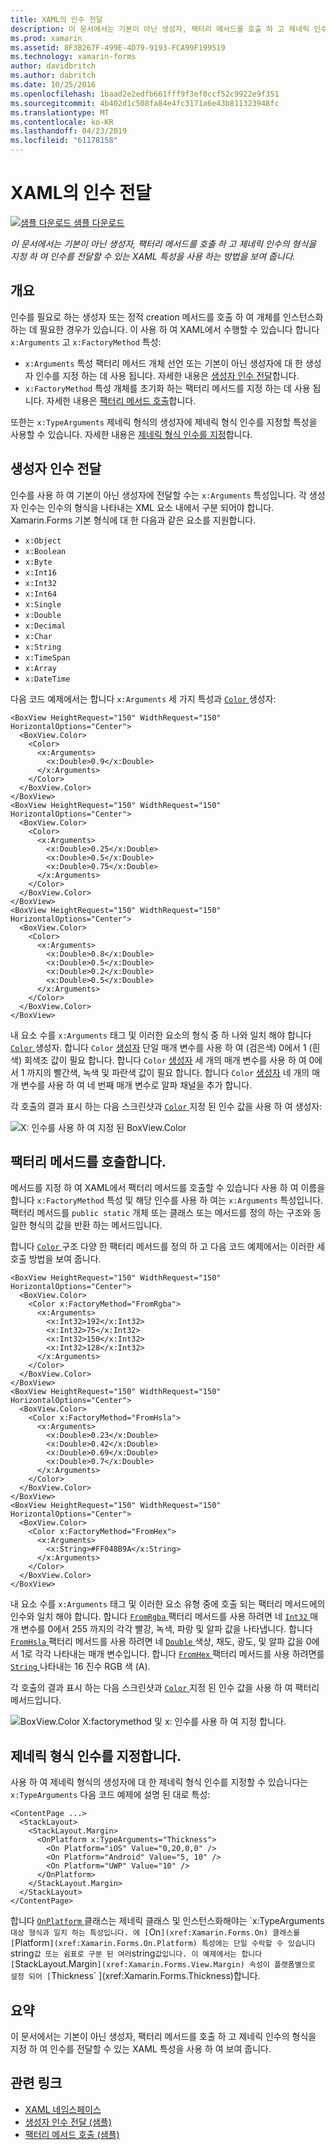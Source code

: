 ```yaml
---
title: XAML의 인수 전달
description: 이 문서에서는 기본이 아닌 생성자, 팩터리 메서드를 호출 하 고 제네릭 인수의 형식을 지정 하 여 인수를 전달할 수 있는 XAML 특성을 사용 하는 방법을 보여 줍니다.
ms.prod: xamarin
ms.assetid: 8F3B267F-499E-4D79-9193-FCA99F199519
ms.technology: xamarin-forms
author: davidbritch
ms.author: dabritch
ms.date: 10/25/2016
ms.openlocfilehash: 1baad2e2edfb661fff9f3ef0ccf52c9922e9f351
ms.sourcegitcommit: 4b402d1c508fa84e4fc3171a6e43b811323948fc
ms.translationtype: MT
ms.contentlocale: ko-KR
ms.lasthandoff: 04/23/2019
ms.locfileid: "61178158"
---
```

# <a name="passing-arguments-in-xaml"></a>XAML의 인수 전달

[![샘플 다운로드](~/media/shared/download.png) 샘플 다운로드](https://developer.xamarin.com/samples/xamarin-forms/xaml/passingconstructorarguments/)

_이 문서에서는 기본이 아닌 생성자, 팩터리 메서드를 호출 하 고 제네릭 인수의 형식을 지정 하 여 인수를 전달할 수 있는 XAML 특성을 사용 하는 방법을 보여 줍니다._

## <a name="overview"></a>개요

인수를 필요로 하는 생성자 또는 정적 creation 메서드를 호출 하 여 개체를 인스턴스화하는 데 필요한 경우가 있습니다. 이 사용 하 여 XAML에서 수행할 수 있습니다 합니다 `x:Arguments` 고 `x:FactoryMethod` 특성:

- `x:Arguments` 특성 팩터리 메서드 개체 선언 또는 기본이 아닌 생성자에 대 한 생성자 인수를 지정 하는 데 사용 됩니다. 자세한 내용은 [생성자 인수 전달](#constructor_arguments)합니다.
- `x:FactoryMethod` 특성 개체를 초기화 하는 팩터리 메서드를 지정 하는 데 사용 됩니다. 자세한 내용은 [팩터리 메서드 호출](#factory_methods)합니다.

또한는 `x:TypeArguments` 제네릭 형식의 생성자에 제네릭 형식 인수를 지정할 특성을 사용할 수 있습니다. 자세한 내용은 [제네릭 형식 인수를 지정](#generic_type_arguments)합니다.

<a name="constructor_arguments" />

## <a name="passing-constructor-arguments"></a>생성자 인수 전달

인수를 사용 하 여 기본이 아닌 생성자에 전달할 수는 `x:Arguments` 특성입니다. 각 생성자 인수는 인수의 형식을 나타내는 XML 요소 내에서 구분 되어야 합니다. Xamarin.Forms 기본 형식에 대 한 다음과 같은 요소를 지원합니다.

- `x:Object`
- `x:Boolean`
- `x:Byte`
- `x:Int16`
- `x:Int32`
- `x:Int64`
- `x:Single`
- `x:Double`
- `x:Decimal`
- `x:Char`
- `x:String`
- `x:TimeSpan`
- `x:Array`
- `x:DateTime`

다음 코드 예제에서는 합니다 `x:Arguments` 세 가지 특성과 [ `Color` ](xref:Xamarin.Forms.Color) 생성자:

```xaml
<BoxView HeightRequest="150" WidthRequest="150" HorizontalOptions="Center">
  <BoxView.Color>
    <Color>
      <x:Arguments>
        <x:Double>0.9</x:Double>
      </x:Arguments>
    </Color>
  </BoxView.Color>
</BoxView>
<BoxView HeightRequest="150" WidthRequest="150" HorizontalOptions="Center">
  <BoxView.Color>
    <Color>
      <x:Arguments>
        <x:Double>0.25</x:Double>
        <x:Double>0.5</x:Double>
        <x:Double>0.75</x:Double>
      </x:Arguments>
    </Color>
  </BoxView.Color>
</BoxView>
<BoxView HeightRequest="150" WidthRequest="150" HorizontalOptions="Center">
  <BoxView.Color>
    <Color>
      <x:Arguments>
        <x:Double>0.8</x:Double>
        <x:Double>0.5</x:Double>
        <x:Double>0.2</x:Double>
        <x:Double>0.5</x:Double>
      </x:Arguments>
    </Color>
  </BoxView.Color>
</BoxView>
```

내 요소 수를 `x:Arguments` 태그 및 이러한 요소의 형식 중 하 나와 일치 해야 합니다 [ `Color` ](xref:Xamarin.Forms.Color) 생성자. 합니다 `Color` [생성자](xref:Xamarin.Forms.Color.%23ctor(System.Double)) 단일 매개 변수를 사용 하 여 (검은색) 0에서 1 (흰색) 회색조 값이 필요 합니다. 합니다 `Color` [생성자](xref:Xamarin.Forms.Color.%23ctor(System.Double,System.Double,System.Double)) 세 개의 매개 변수를 사용 하 여 0에서 1 까지의 빨간색, 녹색 및 파란색 값이 필요 합니다. 합니다 `Color` [생성자](xref:Xamarin.Forms.Color.%23ctor(System.Double,System.Double,System.Double,System.Double)) 네 개의 매개 변수를 사용 하 여 네 번째 매개 변수로 알파 채널을 추가 합니다.

각 호출의 결과 표시 하는 다음 스크린샷과 [ `Color` ](xref:Xamarin.Forms.Color) 지정 된 인수 값을 사용 하 여 생성자:

![](passing-arguments-images/passing-arguments.png "X: 인수를 사용 하 여 지정 된 BoxView.Color")

<a name="factory_methods" />

## <a name="calling-factory-methods"></a>팩터리 메서드를 호출합니다.

메서드를 지정 하 여 XAML에서 팩터리 메서드를 호출할 수 있습니다 사용 하 여 이름을 합니다 `x:FactoryMethod` 특성 및 해당 인수를 사용 하 여는 `x:Arguments` 특성입니다. 팩터리 메서드를 `public static` 개체 또는 클래스 또는 메서드를 정의 하는 구조와 동일한 형식의 값을 반환 하는 메서드입니다.

합니다 [ `Color` ](xref:Xamarin.Forms.Color) 구조 다양 한 팩터리 메서드를 정의 하 고 다음 코드 예제에서는 이러한 세 호출 방법을 보여 줍니다.

```xaml
<BoxView HeightRequest="150" WidthRequest="150" HorizontalOptions="Center">
  <BoxView.Color>
    <Color x:FactoryMethod="FromRgba">
      <x:Arguments>
        <x:Int32>192</x:Int32>
        <x:Int32>75</x:Int32>
        <x:Int32>150</x:Int32>                        
        <x:Int32>128</x:Int32>
      </x:Arguments>
    </Color>
  </BoxView.Color>
</BoxView>
<BoxView HeightRequest="150" WidthRequest="150" HorizontalOptions="Center">
  <BoxView.Color>
    <Color x:FactoryMethod="FromHsla">
      <x:Arguments>
        <x:Double>0.23</x:Double>
        <x:Double>0.42</x:Double>
        <x:Double>0.69</x:Double>
        <x:Double>0.7</x:Double>
      </x:Arguments>
    </Color>
  </BoxView.Color>
</BoxView>
<BoxView HeightRequest="150" WidthRequest="150" HorizontalOptions="Center">
  <BoxView.Color>
    <Color x:FactoryMethod="FromHex">
      <x:Arguments>
        <x:String>#FF048B9A</x:String>
      </x:Arguments>
    </Color>
  </BoxView.Color>
</BoxView>
```

내 요소 수를 `x:Arguments` 태그 및 이러한 요소 유형 중에 호출 되는 팩터리 메서드에의 인수와 일치 해야 합니다. 합니다 [ `FromRgba` ](xref:Xamarin.Forms.Color.FromRgba(System.Int32,System.Int32,System.Int32,System.Int32)) 팩터리 메서드를 사용 하려면 네 [ `Int32` ](https://docs.microsoft.com/dotnet/api/system.int32) 매개 변수를 0에서 255 까지의 각각 빨강, 녹색, 파랑 및 알파 값을 나타냅니다. 합니다 [ `FromHsla` ](xref:Xamarin.Forms.Color.FromHsla(System.Double,System.Double,System.Double,System.Double)) 팩터리 메서드를 사용 하려면 네 [ `Double` ](https://docs.microsoft.com/dotnet/api/system.double) 색상, 채도, 광도, 및 알파 값을 0에서 1로 각각 나타내는 매개 변수입니다. 합니다 [ `FromHex` ](xref:Xamarin.Forms.Color.FromHex(System.String)) 팩터리 메서드를 사용 하려면를 [ `String` ](https://docs.microsoft.com/dotnet/api/system.string) 나타내는 16 진수 RGB 색 (A).

각 호출의 결과 표시 하는 다음 스크린샷과 [ `Color` ](xref:Xamarin.Forms.Color) 지정 된 인수 값을 사용 하 여 팩터리 메서드입니다.

![](passing-arguments-images/factory-methods.png "BoxView.Color X:factorymethod 및 x: 인수를 사용 하 여 지정 합니다.")

<a name="generic_type_arguments" />

## <a name="specifying-a-generic-type-argument"></a>제네릭 형식 인수를 지정합니다.

사용 하 여 제네릭 형식의 생성자에 대 한 제네릭 형식 인수를 지정할 수 있습니다는 `x:TypeArguments` 다음 코드 예제에 설명 된 대로 특성:

```xaml
<ContentPage ...>
  <StackLayout>
    <StackLayout.Margin>
      <OnPlatform x:TypeArguments="Thickness">
        <On Platform="iOS" Value="0,20,0,0" />
        <On Platform="Android" Value="5, 10" />
        <On Platform="UWP" Value="10" />
      </OnPlatform>
    </StackLayout.Margin>
  </StackLayout>
</ContentPage>
```

합니다 [ `OnPlatform` ](xref:Xamarin.Forms.OnPlatform`1) 클래스는 제네릭 클래스 및 인스턴스화해야는 `x:TypeArguments` 대상 형식과 일치 하는 특성입니다. 에 [ `On` ](xref:Xamarin.Forms.On) 클래스를 [ `Platform` ](xref:Xamarin.Forms.On.Platform) 특성에는 단일 수락할 수 있습니다 `string` 값 또는 쉼표로 구분 된 여러 `string` 값입니다. 이 예제에서는 합니다 [ `StackLayout.Margin` ](xref:Xamarin.Forms.View.Margin) 속성이 플랫폼별으로 설정 되어 [ `Thickness` ](xref:Xamarin.Forms.Thickness)합니다.

## <a name="summary"></a>요약

이 문서에서는 기본이 아닌 생성자, 팩터리 메서드를 호출 하 고 제네릭 인수의 형식을 지정 하 여 인수를 전달할 수 있는 XAML 특성을 사용 하 여 보여 줍니다.


## <a name="related-links"></a>관련 링크

- [XAML 네임스페이스](~/xamarin-forms/xaml/namespaces.md)
- [생성자 인수 전달 (샘플)](https://developer.xamarin.com/samples/xamarin-forms/xaml/passingconstructorarguments/)
- [팩터리 메서드 호출 (샘플)](https://developer.xamarin.com/samples/xamarin-forms/xaml/callingfactorymethods/)
